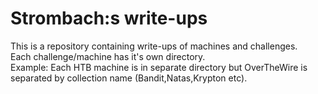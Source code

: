 # Strombach:s write-ups
This is a repository containing write-ups of machines and challenges.  
Each challenge/machine has it's own directory.  
Example: Each HTB machine is in separate directory but OverTheWire is separated by collection name (Bandit,Natas,Krypton etc).